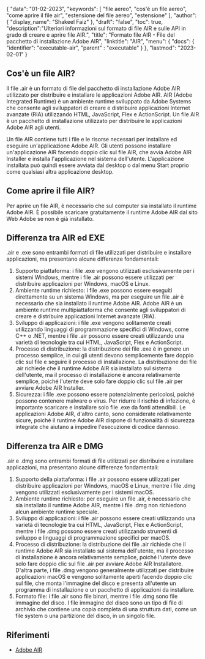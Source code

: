 {
"data": "01-02-2023",
  "keywords": [
"file aereo",
"cos'è un file aereo",
"come aprire il file air",
"estensione del file aereo",
"estensione"
],
  "author": {
"display_name": "Shakeel Faiz"
},
"draft": "false",
"toc": true,
  "description":"Ulteriori informazioni sul formato di file AIR e sulle API in grado di creare e aprire file AIR.",
"title": "Formato file AIR - File del pacchetto di installazione Adobe AIR",
"linktitle": "AIR",
  "menu": {
    "docs": {
      "identifier": "executable-air",
"parent" : "executable"
}
},
"lastmod": "2023-02-01"
}

## Cos'è un file AIR?

Il file .air è un formato di file del pacchetto di installazione Adobe AIR utilizzato per distribuire e installare le applicazioni Adobe AIR. AIR (Adobe Integrated Runtime) è un ambiente runtime sviluppato da Adobe Systems che consente agli sviluppatori di creare e distribuire applicazioni Internet avanzate (RIA) utilizzando HTML, JavaScript, Flex e ActionScript. Un file AIR è un pacchetto di installazione utilizzato per distribuire le applicazioni Adobe AIR agli utenti.

Un file AIR contiene tutti i file e le risorse necessari per installare ed eseguire un'applicazione Adobe AIR. Gli utenti possono installare un'applicazione AIR facendo doppio clic sul file AIR, che avvia Adobe AIR Installer e installa l'applicazione nel sistema dell'utente. L'applicazione installata può quindi essere avviata dal desktop o dal menu Start proprio come qualsiasi altra applicazione desktop.

## Come aprire il file AIR?

Per aprire un file AIR, è necessario che sul computer sia installato il runtime Adobe AIR. È possibile scaricare gratuitamente il runtime Adobe AIR dal sito Web Adobe se non è già installato.

## Differenza tra AIR ed EXE

.air e .exe sono entrambi formati di file utilizzati per distribuire e installare applicazioni, ma presentano alcune differenze fondamentali:

1. Supporto piattaforma: i file .exe vengono utilizzati esclusivamente per i sistemi Windows, mentre i file .air possono essere utilizzati per distribuire applicazioni per Windows, macOS e Linux.
2. Ambiente runtime richiesto: i file .exe possono essere eseguiti direttamente su un sistema Windows, ma per eseguire un file .air è necessario che sia installato il runtime Adobe AIR. Adobe AIR è un ambiente runtime multipiattaforma che consente agli sviluppatori di creare e distribuire applicazioni Internet avanzate (RIA).
3. Sviluppo di applicazioni: i file .exe vengono solitamente creati utilizzando linguaggi di programmazione specifici di Windows, come C++ o .NET, mentre i file .air possono essere creati utilizzando una varietà di tecnologie tra cui HTML, JavaScript, Flex e ActionScript.
4. Processo di distribuzione: la distribuzione dei file .exe è in genere un processo semplice, in cui gli utenti devono semplicemente fare doppio clic sul file e seguire il processo di installazione. La distribuzione dei file .air richiede che il runtime Adobe AIR sia installato sul sistema dell'utente, ma il processo di installazione è ancora relativamente semplice, poiché l'utente deve solo fare doppio clic sul file .air per avviare Adobe AIR Installer.
5. Sicurezza: i file .exe possono essere potenzialmente pericolosi, poiché possono contenere malware o virus. Per ridurre il rischio di infezione, è importante scaricare e installare solo file .exe da fonti attendibili. Le applicazioni Adobe AIR, d'altro canto, sono considerate relativamente sicure, poiché il runtime Adobe AIR dispone di funzionalità di sicurezza integrate che aiutano a impedire l'esecuzione di codice dannoso.

## Differenza tra AIR e DMG

.air e .dmg sono entrambi formati di file utilizzati per distribuire e installare applicazioni, ma presentano alcune differenze fondamentali:

1. Supporto della piattaforma: i file .air possono essere utilizzati per distribuire applicazioni per Windows, macOS e Linux, mentre i file .dmg vengono utilizzati esclusivamente per i sistemi macOS.
2. Ambiente runtime richiesto: per eseguire un file .air, è necessario che sia installato il runtime Adobe AIR, mentre i file .dmg non richiedono alcun ambiente runtime speciale.
3. Sviluppo di applicazioni: i file .air possono essere creati utilizzando una varietà di tecnologie tra cui HTML, JavaScript, Flex e ActionScript, mentre i file .dmg possono essere creati utilizzando strumenti di sviluppo e linguaggi di programmazione specifici per macOS.
4. Processo di distribuzione: la distribuzione dei file .air richiede che il runtime Adobe AIR sia installato sul sistema dell'utente, ma il processo di installazione è ancora relativamente semplice, poiché l'utente deve solo fare doppio clic sul file .air per avviare Adobe AIR Installatore. D'altra parte, i file .dmg vengono generalmente utilizzati per distribuire applicazioni macOS e vengono solitamente aperti facendo doppio clic sul file, che monta l'immagine del disco e presenta all'utente un programma di installazione o un pacchetto di applicazioni da installare.
5. Formato file: i file .air sono file binari, mentre i file .dmg sono file immagine del disco. I file immagine del disco sono un tipo di file di archivio che contiene una copia completa di una struttura dati, come un file system o una partizione del disco, in un singolo file.

## Riferimenti
* [Adobe AIR](https://en.wikipedia.org/wiki/Adobe_AIR)

